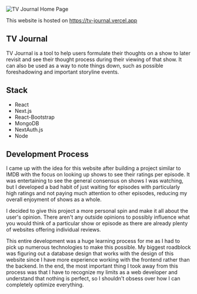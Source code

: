 ![TV Journal Home Page](https://user-images.githubusercontent.com/54997456/157777050-6e31ee0d-ab6f-46da-9c01-1a024d5c80de.png)

This website is hosted on https://tv-journal.vercel.app

## TV Journal

TV Journal is a tool to help users formulate their thoughts on a show to later revisit and see their thought process during their viewing of that show. It can also be used as a way to note things down, such as possible foreshadowing and important storyline events.

## Stack
- React
- Next.js
- React-Bootstrap
- MongoDB
- NextAuth.js
- Node

## Development Process

I came up with the idea for this website after building a project similar to IMDB with the focus on looking up shows to see their ratings per episode. It was entertaining to see the general consensus on shows I was watching, but I developed a bad habit of just waiting for episodes with particularly high ratings and not paying much attention to other episodes, reducing my overall enjoyment of shows as a whole.

I decided to give this project a more personal spin and make it all about the user's opinion. There aren't any outside opinions to possibly influence what you would think of a particular show or episode as there are already plenty of websites offering individual reviews.

This entire development was a huge learning process for me as I had to pick up numerous technologies to make this possible. My biggest roadblock was figuring out a database design that works with the design of this website since I have more experience working with the frontend rather than the backend. In the end, the most important thing I took away from this process was that I have to recognize my limits as a web developer and understand that nothing is perfect, so I shouldn't obsess over how I can completely optimize everything.
